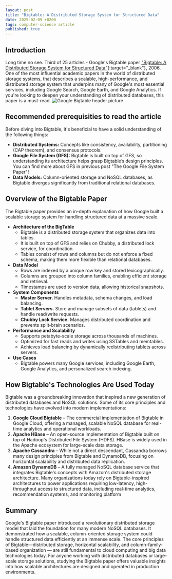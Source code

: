 ```yaml
---
layout: post
title: "Bigtable: A Distributed Storage System for Structured Data"
date: 2025-02-09 +0200
tags: computer-science article
published: true
---
```


## Introduction
Long time no see. Third of 25 articles - Google's Bigtable paper ["Bigtable: A Distributed Storage System for Structured Data"](https://research.google/pubs/bigtable-a-distributed-storage-system-for-structured-data/){:target="_blank"}, 2006. One of the most influential academic papers in the world of distributed storage systems, that describes a scalable, high-performance, and distributed storage system that underpins many of Google's most essential services, including Google Search, Google Earth, and Google Analytics. If you're looking to deepen your understanding of distributed databases, this paper is a must-read.
![Google Bigtable header picture](../../../assets/pictures/Google_Bigtable.png)

## Recommended prerequisities to read the article
Before diving into Bigtable, it's beneficial to have a solid understanding of the following things:
- **Distributed Systems:** Concepts like consistency, availability, partitioning (CAP theorem), and consensus protocols.
- **Google File System (GFS):** Bigtable is built on top of GFS, so understanding its architecture helps grasp Bigtable’s design principles. You can find more about GFS in previous post "The Google File System Paper"!
- **Data Models:** Column-oriented storage and NoSQL databases, as Bigtable diverges significantly from traditional relational databases.

## Overview of the Bigtable Paper
The Bigtable paper provides an in-depth explanation of how Google built a scalable storage system for handling structured data at a massive scale. 

- **Architecture of the BigTable**
    - Bigtable is a distributed storage system that organizes data into tables.
    - It is built on top of GFS and relies on Chubby, a distributed lock service, for coordination.
    - Tables consist of rows and columns but do not enforce a fixed schema, making them more flexible than relational databases.
- **Data Model**
    - Rows are indexed by a unique row key and stored lexicographically.
    - Columns are grouped into column families, enabling efficient storage and retrieval.
    - Timestamps are used to version data, allowing historical snapshots.
- **System Components**
    - **Master Server.** Handles metadata, schema changes, and load balancing.
    - **Tablet Servers.** Store and manage subsets of data (tablets) and handle read/write requests.
    - **Chubby Lock Service.** Manages distributed coordination and prevents split-brain scenarios.
- **Performance and Scalability**
    - Supports petabyte-scale storage across thousands of machines.
    - Optimized for fast reads and writes using SSTables and memtables.
    - Achieves load balancing by dynamically redistributing tablets across servers.
- **Use Cases**
    - Bigtable powers many Google services, including Google Earth, Google Analytics, and personalized search indexing.

## How Bigtable's Technologies Are Used Today
Bigtable was a groundbreaking innovation that inspired a new generation of distributed databases and NoSQL solutions. Some of its core principles and technologies have evolved into modern implementations:
1. **Google Cloud Bigtable** – The commercial implementation of Bigtable in Google Cloud, offering a managed, scalable NoSQL database for real-time analytics and operational workloads.
2. **Apache HBase** – An open-source implementation of Bigtable built on top of Hadoop's Distributed File System (HDFS). HBase is widely used in the Apache ecosystem for large-scale data storage.
3. **Apache Cassandra** – While not a direct descendant, Cassandra borrows many design principles from Bigtable and DynamoDB, focusing on horizontal scalability and distributed data replication.
4. **Amazon DynamoDB** – A fully managed NoSQL database service that integrates Bigtable's concepts with Amazon's distributed storage architecture.
Many organizations today rely on Bigtable-inspired architectures to power applications requiring low-latency, high-throughput access to structured data, including real-time analytics, recommendation systems, and monitoring platform

## Summary
Google's Bigtable paper introduced a revolutionary distributed storage model that laid the foundation for many modern NoSQL databases. It demonstrated how a scalable, column-oriented storage system could handle structured data efficiently at an immense scale. The core principles of Bigtable—distributed storage, horizontal scalability, and column-family-based organization — are still fundamental to cloud computing and big data technologies today. For anyone working with distributed databases or large-scale storage solutions, studying the Bigtable paper offers valuable insights into how scalable architectures are designed and operated in production environments.